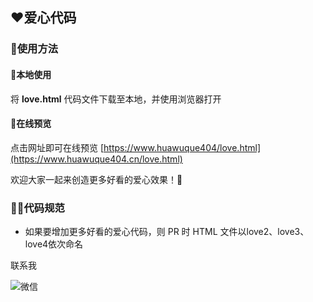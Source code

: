 ## ❤️爱心代码

### 🤩使用方法

#### 💌本地使用
将 **love.html** 代码文件下载至本地，并使用浏览器打开

#### 💌在线预览
点击网址即可在线预览
[https://www.huawuque404/love.html](https://www.huawuque404.cn/love.html)

欢迎大家一起来创造更多好看的爱心效果！🍉

### 👨‍💻代码规范
- 如果要增加更多好看的爱心代码，则 PR 时 HTML 文件以love2、love3、love4依次命名

联系我

![微信](https://user-images.githubusercontent.com/109327586/201320198-51fc1cc6-af52-47fd-8ed4-e3c2d5eb3dfd.png)

